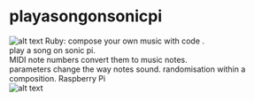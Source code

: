 # playasongonsonicpi
![alt text](https://fp.lnwfile.com/_/fp/_raw/m5/en/hv.jpg)
Ruby: compose your own music with code . <br/>
play a song on sonic pi. <br />
MIDI note numbers convert them to music notes. <br />
parameters change the way notes sound. randomisation within a composition.
Raspberry Pi <br />
![alt text](https://sonic-pi.net/media/images/home/logo.png)

